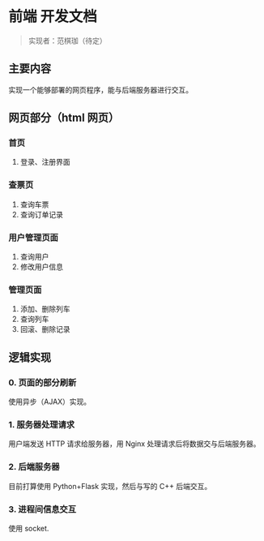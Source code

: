 # 前端 开发文档

> 实现者：范棋珈（待定）

## 主要内容

实现一个能够部署的网页程序，能与后端服务器进行交互。

## 网页部分（html 网页）

### 首页

1. 登录、注册界面

### 查票页

1. 查询车票
2. 查询订单记录

### 用户管理页面

1. 查询用户
2. 修改用户信息

### 管理页面

1. 添加、删除列车
2. 查询列车
3. 回滚、删除记录

## 逻辑实现

### 0. 页面的部分刷新

使用异步（AJAX）实现。

### 1. 服务器处理请求

用户端发送 HTTP 请求给服务器，用 Nginx 处理请求后将数据交与后端服务器。

### 2. 后端服务器

目前打算使用 Python+Flask 实现，然后与写的 C++ 后端交互。

### 3. 进程间信息交互

使用 socket.